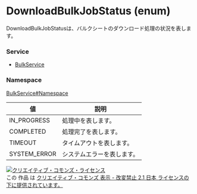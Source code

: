 # DownloadBulkJobStatus (enum)
DownloadBulkJobStatusは、バルクシートのダウンロード処理の状況を表します。
### Service
+ [BulkService](../../services/BulkService.md)

### Namespace
[BulkService#Namespace](../../services/BulkService.md#namespace)

| 値 | 説明 | 
|---|---|
| IN_PROGRESS| 処理中を表します。 |
| COMPLETED| 処理完了を表します。 |
| TIMEOUT| タイムアウトを表します。 |
| SYSTEM_ERROR| システムエラーを表します。 |

<a rel="license" href="http://creativecommons.org/licenses/by-nd/2.1/jp/"><img alt="クリエイティブ・コモンズ・ライセンス" style="border-width:0" src="https://i.creativecommons.org/l/by-nd/2.1/jp/88x31.png" /></a><br />この 作品 は <a rel="license" href="http://creativecommons.org/licenses/by-nd/2.1/jp/">クリエイティブ・コモンズ 表示 - 改変禁止 2.1 日本 ライセンスの下に提供されています。</a>
